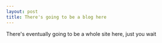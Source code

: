 ```yaml
---
layout: post
title: There's going to be a blog here
---
```


There's eventually going to be a whole site here, just you wait
